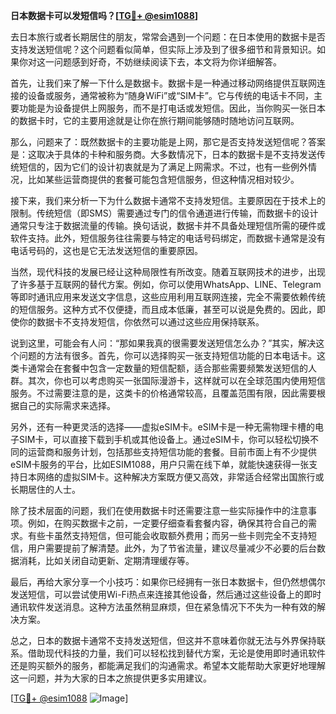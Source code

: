 **日本数据卡可以发短信吗？[[TG💪+ @esim1088](https://t.me/s/esim1088)]**

去日本旅行或者长期居住的朋友，常常会遇到一个问题：在日本使用的数据卡是否支持发送短信呢？这个问题看似简单，但实际上涉及到了很多细节和背景知识。如果你对这一问题感到好奇，不妨继续阅读下去，本文将为你详细解答。

首先，让我们来了解一下什么是数据卡。数据卡是一种通过移动网络提供互联网连接的设备或服务，通常被称为“随身WiFi”或“SIM卡”。它与传统的电话卡不同，主要功能是为设备提供上网服务，而不是打电话或发短信。因此，当你购买一张日本的数据卡时，它的主要用途就是让你在旅行期间能够随时随地访问互联网。

那么，问题来了：既然数据卡的主要功能是上网，那它是否支持发送短信呢？答案是：这取决于具体的卡种和服务商。大多数情况下，日本的数据卡是不支持发送传统短信的，因为它们的设计初衷就是为了满足上网需求。不过，也有一些例外情况，比如某些运营商提供的套餐可能包含短信服务，但这种情况相对较少。

接下来，我们来分析一下为什么数据卡通常不支持发短信。主要原因在于技术上的限制。传统短信（即SMS）需要通过专门的信令通道进行传输，而数据卡的设计通常只专注于数据流量的传输。换句话说，数据卡并不具备处理短信所需的硬件或软件支持。此外，短信服务往往需要与特定的电话号码绑定，而数据卡通常是没有电话号码的，这也是它无法发送短信的重要原因。

当然，现代科技的发展已经让这种局限性有所改变。随着互联网技术的进步，出现了许多基于互联网的替代方案。例如，你可以使用WhatsApp、LINE、Telegram等即时通讯应用来发送文字信息，这些应用利用互联网连接，完全不需要依赖传统的短信服务。这种方式不仅便捷，而且成本低廉，甚至可以说是免费的。因此，即使你的数据卡不支持发短信，你依然可以通过这些应用保持联系。

说到这里，可能会有人问：“那如果我真的很需要发送短信怎么办？”其实，解决这个问题的方法有很多。首先，你可以选择购买一张支持短信功能的日本电话卡。这类卡通常会在套餐中包含一定数量的短信配额，适合那些需要频繁发送短信的人群。其次，你也可以考虑购买一张国际漫游卡，这样就可以在全球范围内使用短信服务。不过需要注意的是，这类卡的价格通常较高，且覆盖范围有限，因此需要根据自己的实际需求来选择。

另外，还有一种更灵活的选择——虚拟eSIM卡。eSIM卡是一种无需物理卡槽的电子SIM卡，可以直接下载到手机或其他设备上。通过eSIM卡，你可以轻松切换不同的运营商和服务计划，包括那些支持短信功能的套餐。目前市面上有不少提供eSIM卡服务的平台，比如ESIM1088，用户只需在线下单，就能快速获得一张支持日本网络的虚拟SIM卡。这种解决方案既方便又高效，非常适合经常出国旅行或长期居住的人士。

除了技术层面的问题，我们在使用数据卡时还需要注意一些实际操作中的注意事项。例如，在购买数据卡之前，一定要仔细查看套餐内容，确保其符合自己的需求。有些卡虽然支持短信，但可能会收取额外费用；而另一些卡则完全不支持短信，用户需要提前了解清楚。此外，为了节省流量，建议尽量减少不必要的后台数据消耗，比如关闭自动更新、定期清理缓存等。

最后，再给大家分享一个小技巧：如果你已经拥有一张日本数据卡，但仍然想偶尔发送短信，可以尝试使用Wi-Fi热点来连接其他设备，然后通过这些设备上的即时通讯软件发送消息。这种方法虽然稍显麻烦，但在紧急情况下不失为一种有效的解决方案。

总之，日本的数据卡通常不支持发送短信，但这并不意味着你就无法与外界保持联系。借助现代科技的力量，我们可以轻松找到替代方案，无论是使用即时通讯软件还是购买额外的服务，都能满足我们的沟通需求。希望本文能帮助大家更好地理解这一问题，并为大家的日本之旅提供更多实用建议。

[[TG💪+ @esim1088](https://t.me/s/esim1088) ![Image](https://i.postimg.cc/4NQfJmqS/Snipaste-2025-05-13-00-14-12.png)]